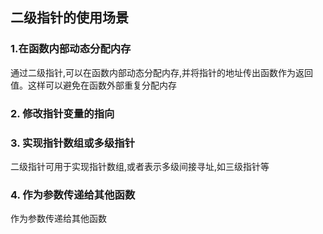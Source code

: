 ## 二级指针的使用场景

### 1.在函数内部动态分配内存
通过二级指针,可以在函数内部动态分配内存,并将指针的地址传出函数作为返回值。这样可以避免在函数外部重复分配内存

### 2. 修改指针变量的指向
### 3. 实现指针数组或多级指针
二级指针可用于实现指针数组,或者表示多级间接寻址,如三级指针等
### 4. 作为参数传递给其他函数
作为参数传递给其他函数
